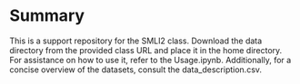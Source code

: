 # Summary

This is a support repository for the SMLI2 class. Download the data directory from the provided class URL and place it in the home directory. For assistance on how to use it, refer to the Usage.ipynb. Additionally, for a concise overview of the datasets, consult the data_description.csv.


